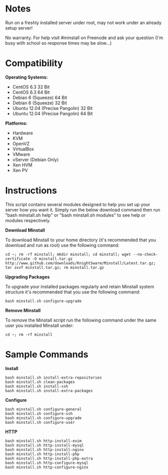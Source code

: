 Notes
=====

Run on a freshly installed server under root, may not work under an already setup server!

No warranty. For help visit #minstall on Freenode and ask your question (I'm busy with school so response times may be slow...)

Compatibility
=============

**Operating Systems:**

 + CentOS 6.3 32 Bit
 + CentOS 6.3 64 Bit
 + Debian 6 (Squeeze) 64 Bit
 + Debian 6 (Squeeze) 32 Bit
 + Ubuntu 12.04 (Precise Pangolin) 32 Bit
 + Ubuntu 12.04 (Precise Pangolin) 64 Bit

**Platforms:**

 + Hardware
 + KVM
 + OpenVZ
 + VirtualBox
 + VMware
 + vServer (Debian Only)
 + Xen HVM
 + Xen PV

Instructions
============

This script contains several modules designed to help you set up your server how you want it. Simply run the below download command then run "bash minstall.sh help" or "bash minstall.sh modules" to see help or modules respectively.

**Download Minstall**

To download Minstall to your home directory (it's recommended that you download and run as root) use the following command:

	cd ~; rm -rf minstall; mkdir minstall; cd minstall; wget --no-check-certificate -O minstall.tar.gz http://www.github.com/downloads/KnightSwarm/Minstall/Latest.tar.gz; tar zxvf minstall.tar.gz; rm minstall.tar.gz

**Upgrading Packages**

To upgrade your installed packages regularly and retain Minstall system structure it's recommended that you use the following command:

	bash minstall.sh configure-upgrade

**Remove Minstall**

To remove the Minstall script run the following command under the same user you installed Minstall under:

	cd ~; rm -rf minstall

Sample Commands
===============

**Install**

	bash minstall.sh install-extra-repositories
	bash minstall.sh clean-packages
	bash minstall.sh install-ssh
	bash minstall.sh install-extra-packages

**Configure**

	bash minstall.sh configure-general
	bash minstall.sh configure-ssh
	bash minstall.sh configure-upgrade
	bash minstall.sh configure-user

**HTTP**

	bash minstall.sh http-install-exim
	bash minstall.sh http-install-mysql
	bash minstall.sh http-install-nginx
	bash minstall.sh http-install-php
	bash minstall.sh http-install-php-extra
	bash minstall.sh http-configure-mysql
	bash minstall.sh http-configure-nginx
